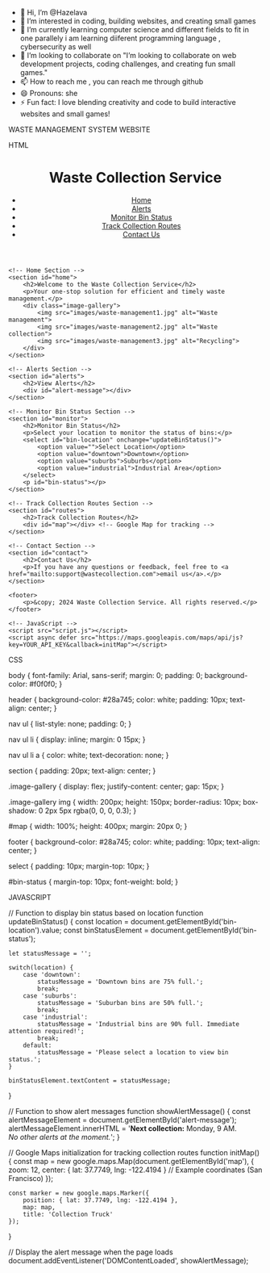 
- 👋 Hi, I’m @Hazelava
- 👀 I’m interested in coding, building websites, and creating small games
- 🌱 I’m currently learning computer science and different fields to fit in one parallely i am learning diiferent programming language , cybersecurity as well
- 💞️ I’m looking to collaborate on "I’m looking to collaborate on web development projects, coding challenges, and creating fun small games."
- 📫 How to reach me , you can reach me through github 
- 😄 Pronouns: she
- ⚡ Fun fact:  I love blending creativity and code to build interactive websites and small games!

<!---
Hazelava/Hazelava is a ✨ special ✨ repository because its `README.md` "WASTE MANAGEMENT WESITE" appears on your GitHub profile.
You can click the Preview link to take a look at your changes.
--->

WASTE MANAGEMENT SYSTEM WEBSITE

HTML 

<!DOCTYPE html>
<html lang="en">
<head>
    <meta charset="UTF-8">
    <meta name="viewport" content="width=device-width, initial-scale=1.0">
    <title>Waste Collection Service</title>
    <link rel="stylesheet" href="styles.css">
</head>
<body>
    <header>
        <h1>Waste Collection Service</h1>
        <nav>
            <ul>
                <li><a href="#home">Home</a></li>
                <li><a href="#alerts">Alerts</a></li>
                <li><a href="#monitor">Monitor Bin Status</a></li>
                <li><a href="#routes">Track Collection Routes</a></li>
                <li><a href="#contact">Contact Us</a></li>
            </ul>
        </nav>
    </header>

    <!-- Home Section -->
    <section id="home">
        <h2>Welcome to the Waste Collection Service</h2>
        <p>Your one-stop solution for efficient and timely waste management.</p>
        <div class="image-gallery">
            <img src="images/waste-management1.jpg" alt="Waste management">
            <img src="images/waste-management2.jpg" alt="Waste collection">
            <img src="images/waste-management3.jpg" alt="Recycling">
        </div>
    </section>

    <!-- Alerts Section -->
    <section id="alerts">
        <h2>View Alerts</h2>
        <div id="alert-message"></div>
    </section>

    <!-- Monitor Bin Status Section -->
    <section id="monitor">
        <h2>Monitor Bin Status</h2>
        <p>Select your location to monitor the status of bins:</p>
        <select id="bin-location" onchange="updateBinStatus()">
            <option value="">Select Location</option>
            <option value="downtown">Downtown</option>
            <option value="suburbs">Suburbs</option>
            <option value="industrial">Industrial Area</option>
        </select>
        <p id="bin-status"></p>
    </section>

    <!-- Track Collection Routes Section -->
    <section id="routes">
        <h2>Track Collection Routes</h2>
        <div id="map"></div> <!-- Google Map for tracking -->
    </section>

    <!-- Contact Section -->
    <section id="contact">
        <h2>Contact Us</h2>
        <p>If you have any questions or feedback, feel free to <a href="mailto:support@wastecollection.com">email us</a>.</p>
    </section>

    <footer>
        <p>&copy; 2024 Waste Collection Service. All rights reserved.</p>
    </footer>

    <!-- JavaScript -->
    <script src="script.js"></script>
    <script async defer src="https://maps.googleapis.com/maps/api/js?key=YOUR_API_KEY&callback=initMap"></script>
</body>
</html>


CSS

body {
    font-family: Arial, sans-serif;
    margin: 0;
    padding: 0;
    background-color: #f0f0f0;
}

header {
    background-color: #28a745;
    color: white;
    padding: 10px;
    text-align: center;
}

nav ul {
    list-style: none;
    padding: 0;
}

nav ul li {
    display: inline;
    margin: 0 15px;
}

nav ul li a {
    color: white;
    text-decoration: none;
}

section {
    padding: 20px;
    text-align: center;
}

.image-gallery {
    display: flex;
    justify-content: center;
    gap: 15px;
}

.image-gallery img {
    width: 200px;
    height: 150px;
    border-radius: 10px;
    box-shadow: 0 2px 5px rgba(0, 0, 0, 0.3);
}

#map {
    width: 100%;
    height: 400px;
    margin: 20px 0;
}

footer {
    background-color: #28a745;
    color: white;
    padding: 10px;
    text-align: center;
}

select {
    padding: 10px;
    margin-top: 10px;
}

#bin-status {
    margin-top: 10px;
    font-weight: bold;
}

JAVASCRIPT

// Function to display bin status based on location
function updateBinStatus() {
    const location = document.getElementById('bin-location').value;
    const binStatusElement = document.getElementById('bin-status');

    let statusMessage = '';

    switch(location) {
        case 'downtown':
            statusMessage = 'Downtown bins are 75% full.';
            break;
        case 'suburbs':
            statusMessage = 'Suburban bins are 50% full.';
            break;
        case 'industrial':
            statusMessage = 'Industrial bins are 90% full. Immediate attention required!';
            break;
        default:
            statusMessage = 'Please select a location to view bin status.';
    }

    binStatusElement.textContent = statusMessage;
}

// Function to show alert messages
function showAlertMessage() {
    const alertMessageElement = document.getElementById('alert-message');
    alertMessageElement.innerHTML = '<strong>Next collection:</strong> Monday, 9 AM. <br><em>No other alerts at the moment.</em>';
}

// Google Maps initialization for tracking collection routes
function initMap() {
    const map = new google.maps.Map(document.getElementById('map'), {
        zoom: 12,
        center: { lat: 37.7749, lng: -122.4194 }  // Example coordinates (San Francisco)
    });

    const marker = new google.maps.Marker({
        position: { lat: 37.7749, lng: -122.4194 },
        map: map,
        title: 'Collection Truck'
    });
}

// Display the alert message when the page loads
document.addEventListener('DOMContentLoaded', showAlertMessage);

